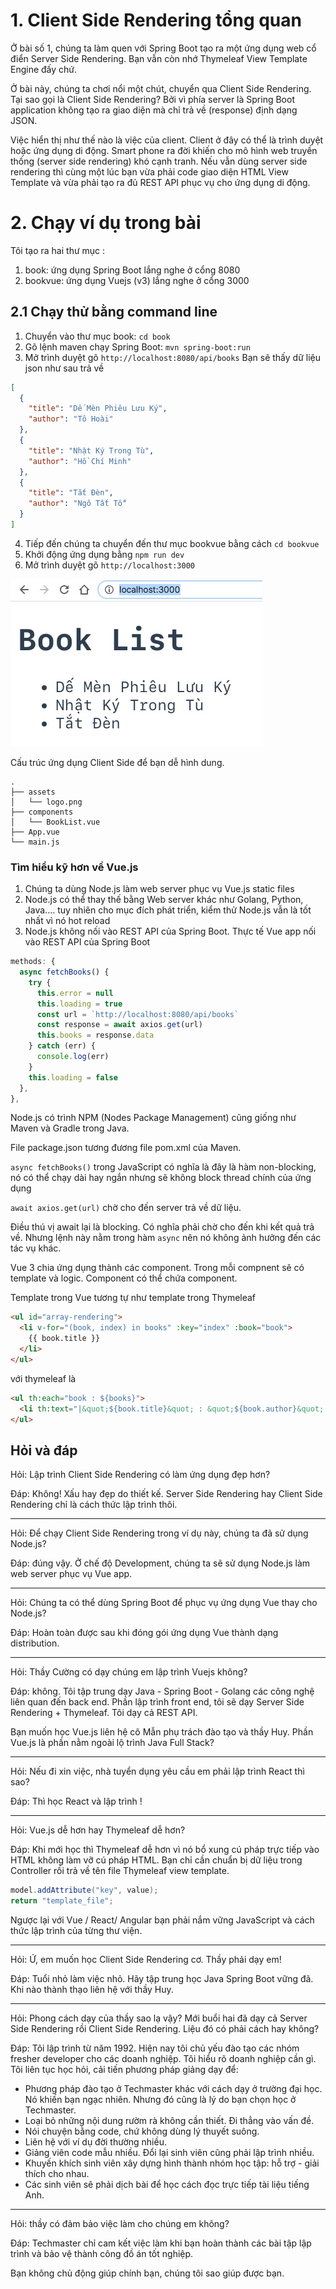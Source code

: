 # 1. Client Side Rendering tổng quan

Ở bài số 1, chúng ta làm quen với Spring Boot tạo ra một ứng dụng web cổ điển Server Side Rendering. Bạn vẫn còn nhớ Thymeleaf View Template Engine đấy chứ.

Ở bài này, chúng ta chơi nổi một chút, chuyển qua Client Side Rendering. Tại sao gọi là Client Side Rendering? Bởi vì phía server là Spring Boot application không tạo ra giao diện mà chỉ trả về (response) định dạng JSON.


Việc hiển thị như thế nào là việc của client. Client ở đây có thể là trình duyệt hoặc ứng dụng di động. Smart phone ra đời khiến cho mô hình web truyền thống (server side rendering) khó cạnh tranh. Nếu vẫn dùng server side rendering thì cùng một lúc bạn vừa phải code giao diện HTML View Template và vừa phải tạo ra đủ REST API phục vụ cho ứng dụng di động.


# 2. Chạy ví dụ trong bài

Tôi tạo ra hai thư mục :
1. book: ứng dụng Spring Boot lắng nghe ở cổng 8080
2. bookvue: ứng dụng Vuejs (v3) lắng nghe ở cổng 3000

## 2.1 Chạy thử bằng command line

1. Chuyển vào thư mục book: `cd book`
2. Gõ lệnh maven chạy Spring Boot: `mvn spring-boot:run`
3. Mở trình duyệt gõ `http://localhost:8080/api/books`
Bạn sẽ thấy dữ liệu json như sau trả về
```json
[
  {
    "title": "Dế Mèn Phiêu Lưu Ký",
    "author": "Tô Hoài"
  },
  {
    "title": "Nhật Ký Trong Tù",
    "author": "Hồ Chí Minh"
  },
  {
    "title": "Tắt Đèn",
    "author": "Ngô Tất Tố"
  }
]
```

4. Tiếp đến chúng ta chuyển đến thư mục bookvue bằng cách `cd bookvue`
5. Khởi động ứng dụng bằng `npm run dev`
6. Mở trình duyệt gõ `http://localhost:3000`

![](vueapp.jpg)

Cấu trúc ứng dụng Client Side để bạn dễ hình dung.
```
.
├── assets
│   └── logo.png
├── components
│   └── BookList.vue
├── App.vue
└── main.js
```
### Tìm hiểu kỹ hơn về Vue.js

1. Chúng ta dùng Node.js làm web server phục vụ Vue.js static files
2. Node.js có thể thay thế bằng Web server khác như Golang, Python, Java.... tuy nhiên cho mục đích phát triển, kiểm thử Node.js vẫn là tốt nhất vì nó hot reload
3. Node.js không nối vào REST API của Spring Boot. Thực tế Vue app nối vào REST API của Spring Boot

```js
methods: {    
  async fetchBooks() {
    try {
      this.error = null
      this.loading = true
      const url = `http://localhost:8080/api/books`
      const response = await axios.get(url)       
      this.books = response.data
    } catch (err) {       
      console.log(err)
    }
    this.loading = false
  },
},
```

Node.js có trình NPM (Nodes Package Management) cũng giống như Maven và Gradle trong Java.

File package.json tương đương file pom.xml của Maven.

`async fetchBooks()` trong JavaScript có nghĩa là đây là hàm non-blocking, nó có thể chạy dài hay ngắn nhưng sẽ không block thread chính của ứng dụng

`await axios.get(url)` chờ cho đến server trả về dữ liệu.

Điều thú vị await lại là blocking. Có nghĩa phải chờ cho đến khi kết quả trả về. Nhưng lệnh này nằm trong hàm `async` nên nó không ảnh hưởng đến các tác vụ khác.

Vue 3 chia ứng dụng thành các component. Trong mỗi compnent sẽ có template và logic. Component có thể chứa component.

Template trong Vue tương tự như template trong Thymeleaf
```html
<ul id="array-rendering">
  <li v-for="(book, index) in books" :key="index" :book="book">
    {{ book.title }}
  </li>
</ul>
```

với thymeleaf là
```html
<ul th:each="book : ${books}">
  <li th:text="|&quot;${book.title}&quot; : &quot;${book.author}&quot;|"></li>
</ul>
```


## Hỏi và đáp

Hỏi: Lập trình Client Side Rendering có làm ứng dụng đẹp hơn?

Đáp: Không! Xấu hay đẹp do thiết kế. Server Side Rendering hay Client Side Rendering chỉ là cách thức lập trình thôi.

---

Hỏi: Để chạy Client Side Rendering trong ví dụ này, chúng ta đã sử dụng Node.js?

Đáp: đúng vậy. Ở chế độ Development, chúng ta sẽ sử dụng Node.js làm web server phục vụ Vue app.

---

Hỏi: Chúng ta có thể dùng Spring Boot để phục vụ ứng dụng Vue thay cho Node.js?

Đáp: Hoàn toàn được sau khi đóng gói ứng dụng Vue thành dạng distribution.

---

Hỏi: Thầy Cường có dạy chúng em lập trình Vuejs không?

Đáp: không. Tôi tập trung dạy Java - Spring Boot - Golang các công nghệ liên quan đến back end.
Phần lập trình front end, tôi sẽ dạy Server Side Rendering + Thymeleaf. Tôi dạy cả REST API.

Bạn muốn học Vue.js liên hệ cô Mẫn phụ trách đào tạo và thầy Huy. Phần Vue.js là phần nằm ngoài lộ trình Java Full Stack?

---
Hỏi: Nếu đi xin việc, nhà tuyển dụng yêu cầu em phải lập trình React thì sao?

Đáp: Thì học React và lập trình !

---

Hỏi: Vue.js dễ hơn hay Thymeleaf dễ hơn?

Đáp: Khi mới học thì Thymeleaf dễ hơn vì nó bổ xung cú pháp trực tiếp vào HTML không làm vỡ cú pháp HTML. Bạn chỉ cần chuẩn bị dữ liệu trong Controller rồi trả về tên file Thymeleaf view template.

```java
model.addAttribute("key", value);
return "template_file";
```

Ngược lại với Vue / React/ Angular bạn phải nắm vững JavaScript và cách thức lập trình của từng thư viện.

---

Hỏi: Ứ, em muốn học Client Side Rendering cơ. Thầy phải dạy em!

Đáp: Tuổi nhỏ làm việc nhỏ. Hãy tập trung học Java Spring Boot vững đã. Khi nào thành thạo liên hệ với thầy Huy.

---

Hỏi: Phong cách dạy của thầy sao lạ vậy? Mới buổi hai đã dạy cả Server Side Rendering rồi Client Side Rendering. Liệu đó có phải cách hay không?

Đáp: Tôi lập trình từ năm 1992. Hiện nay tôi chủ yếu đào tạo các nhóm fresher developer cho các doanh nghiệp. Tôi hiểu rõ doanh nghiệp cần gì. Tôi liên tục học hỏi, cải tiến phương pháp giảng dạy để:
* Phương pháp đào tạo ở Techmaster khác với cách dạy ở trường đại học. Nó khiến bạn ngạc nhiên. Nhưng đó cũng là lý do bạn chọn học ở Techmaster.
* Loại bỏ những nội dung rườm rà không cần thiết. Đi thẳng vào vấn đề.
* Nói chuyện bằng code, chứ không dùng lý thuyết suông.
* Liên hệ với ví dụ đời thường nhiều.
* Giảng viên code mẫu nhiều. Đổi lại sinh viên cũng phải lập trình nhiều.
* Khuyến khích sinh viên xây dựng hình thành nhóm học tập: hỗ trợ - giải thích cho nhau.
* Các sinh viên sẽ phải dịch bài để học cách đọc trực tiếp tài liệu tiếng Anh.

---

Hỏi: thầy có đảm bảo việc làm cho chúng em không?

Đáp: Techmaster chỉ cam kết việc làm khi bạn hoàn thành các bài tập lập trình và bảo vệ thành công đồ án tốt nghiệp.

Bạn không chủ động giúp chính bạn, chúng tôi sao giúp được bạn.
